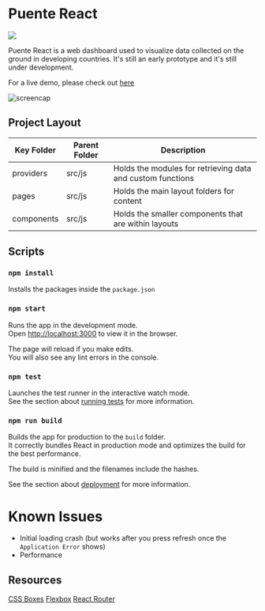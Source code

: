 # Puente React

![](https://img.shields.io/badge/build-success-brightgreen.svg)

Puente React is a web dashboard used to visualize data collected on the ground in developing countries. It's still an early prototype and it's still under development. 

For a live demo, please check out [here](https://puente-dashboard.herokuapp.com/)

![screencap](public/tour_high.gif)
## Project Layout
| Key Folder | Parent Folder | Description |
| - | - | - |
| providers | src/js | Holds the modules for retrieving data and custom functions | 
| pages | src/js | Holds the main layout folders for content | 
| components | src/js | Holds the smaller components that are within layouts | 


## Scripts

### `npm install`

Installs the packages inside the `package.json`

### `npm start`

Runs the app in the development mode.<br>
Open [http://localhost:3000](http://localhost:3000) to view it in the browser.

The page will reload if you make edits.<br>
You will also see any lint errors in the console.

### `npm test`

Launches the test runner in the interactive watch mode.<br>
See the section about [running tests](https://facebook.github.io/create-react-app/docs/running-tests) for more information.

### `npm run build`

Builds the app for production to the `build` folder.<br>
It correctly bundles React in production mode and optimizes the build for the best performance.

The build is minified and the filenames include the hashes.<br>

See the section about [deployment](https://facebook.github.io/create-react-app/docs/deployment) for more information.

# Known Issues
- Initial loading crash (but works after you press refresh once the `Application Error` shows)
- Performance

## Resources

[CSS Boxes](https://www.bypeople.com/css-boxes/)
[Flexbox](http://flexbox.buildwithreact.com/)
[React Router](https://reacttraining.com/react-router/web/example/basic)
